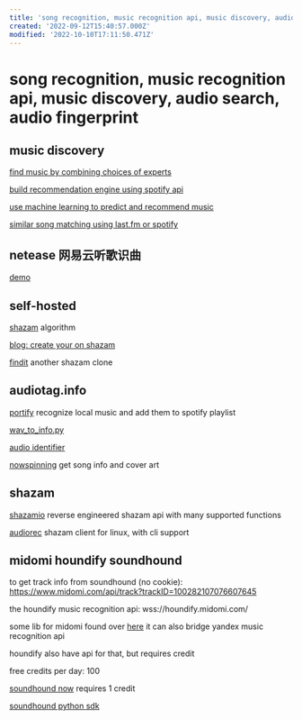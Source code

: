 ```yaml
---
title: 'song recognition, music recognition api, music discovery, audio search, audio fingerprint'
created: '2022-09-12T15:40:57.000Z'
modified: '2022-10-10T17:11:50.471Z'
---
```


# song recognition, music recognition api, music discovery, audio search, audio fingerprint

## music discovery

[find music by combining choices of experts](https://github.com/shijithpk/music-discovery)

[build recommendation engine using spotify api](https://github.com/darkfire5900/Find-The-Beat)

[use machine learning to predict and recommend music](https://github.com/adidottxt/spotify-music-discovery)

[similar song matching using last.fm or spotify](https://github.com/schollz/playlistfromsong)

## netease 网易云听歌识曲

[demo](https://github.com/userZheng686/wyySongIdentify)

## self-hosted

[shazam](https://github.com/bmoquist/Shazam) algorithm

[blog: create your on shazam](https://ourcodeworld.com/articles/read/973/creating-your-own-shazam-identify-songs-with-python-through-audio-fingerprinting-in-ubuntu-18-04#:~:text=To%20start%20recognizing%2C%20simply%20run%20the%20python%20script,the%20algorithm%20will%20surely%20recognize%20the%20correct%20song.)

[findit](https://github.com/methi1999/Findit) another shazam clone

## audiotag.info

[portify](https://github.com/adbcode/portify) recognize local music and add them to spotify playlist

[wav_to_info.py](https://github.com/whuds/song-classifier/blob/7c6771312e45a0f72f966a77506317d5cc98212a/metadata/code/wav_to_info.py)

[audio identifier](https://github.com/jndrf/audioidentifier/tree/b110ff7ce25b1a2d758b1b9baac2d809ae928e4e)

[nowspinning](https://github.com/ChristopherCarignan/NowSpinning/blob/master/NowSpinning.py) get song info and cover art

## shazam

[shazamio](https://github.com/dotX12/ShazamIO) reverse engineered shazam api with many supported functions

[audiorec](https://github.com/marin-m/SongRec) shazam client for linux, with cli support

## midomi houndify soundhound

to get track info from soundhound (no cookie):
https://www.midomi.com/api/track?trackID=100282107076607645

the houndify music recognition api:
wss://houndify.midomi.com/

some lib for midomi found over [here](https://github.com/Azarattum/AmadeusCore/blob/3bbb39e4d92508f036dd7be68b66681013866cba/src/components/app/models/recognizers/midomi.recognizer.ts)
it can also bridge yandex music recognition api

houndify also have api for that, but requires credit

free credits per day: 100

[soundhound now](https://docs.houndify.com/reference/SoundHoundNowCommand#field_SingleTrackResult) requires 1 credit

[soundhound python sdk](https://pypi.org/project/Houndify)
